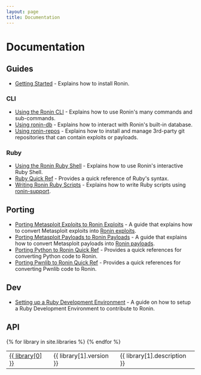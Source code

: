 ```yaml
---
layout: page
title: Documentation
---
```


# Documentation

## Guides

* [Getting Started](guides/getting-started/) -
  Explains how to install Ronin.

### CLI

* [Using the Ronin CLI](guides/using-the-ronin-cli/) -
  Explains how to use Ronin's many commands and sub-commands.
* [Using ronin-db](guides/using-ronin-db/) -
  Explains how to interact with Ronin's built-in database.
* [Using ronin-repos](guides/using-ronin-repos/) -
  Explains how to install and manage 3rd-party git repositories that can contain
  exploits or payloads.

### Ruby

* [Using the Ronin Ruby Shell](guides/using-the-ronin-ruby-shell/) -
  Explains how to use Ronin's interactive Ruby Shell.
* [Ruby Quick Ref](guides/ruby-quick-ref/) -
  Provides a quick reference of Ruby's syntax.
* [Writing Ronin Ruby Scripts](guides/writing-ronin-ruby-scripts/) -
  Explains how to write Ruby scripts using [ronin-support].

[ronin-support]: https://github.com/ronin-rb/ronin-support#readme

## Porting

* [Porting Metasploit Exploits to Ronin Exploits](porting/metasploit-exploits-to-ronin-exploits/) -
  A guide that explains how to convert Metasploit exploits into
  [Ronin exploits][ronin-exploits].
* [Porting Metasploit Payloads to Ronin Payloads](porting/metasploit-payloads-to-ronin-payloads/) -
  A guide that explains how to convert Metasploit payloads into
  [Ronin payloads][ronin-payloads].
* [Porting Python to Ronin Quick Ref](porting/python-to-ronin-quick-ref/) -
  Provides a quick references for converting Python code to Ronin.
* [Porting Pwnlib to Ronin Quick Ref](porting/pwnlib-to-ronin-quick-ref/) -
  Provides a quick references for converting Pwnlib code to Ronin.

[ronin-exploits]: https://github.com/ronin-rb/ronin-exploits#readme
[ronin-payloads]: https://github.com/ronin-rb/ronin-payloads#readme

## Dev

* [Setting up a Ruby Development Environment](dev/setting-up-a-ruby-dev-environment/) - 
  A guide on how to setup a Ruby Development Environment to contribute to Ronin.

## API

<table class="table">
  <tbody>
  {% for library in site.libraries %}
    <tr>
      <td>
        <a href="/docs/{{ library[0] }}/">{{ library[0] }}</a>
      </td>
      <td>{{ library[1].version }}</td>
      <td>{{ library[1].description }}</td>
    </tr>
  {% endfor %}
  </tbody>
</table>
